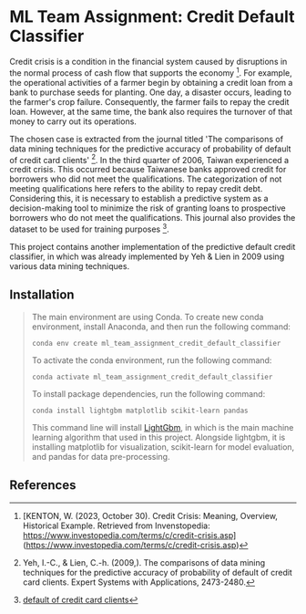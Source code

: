 # ML Team Assignment: Credit Default Classifier

Credit crisis is a condition in the financial system caused by disruptions in the normal process of cash flow that supports the economy [^1]. For example, the operational activities of a farmer begin by obtaining a credit loan from a bank to purchase seeds for planting. One day, a disaster occurs, leading to the farmer's crop failure. Consequently, the farmer fails to repay the credit loan. However, at the same time, the bank also requires the turnover of that money to carry out its operations.

The chosen case is extracted from the journal titled 'The comparisons of data mining techniques for the predictive accuracy of probability of default of credit card clients' [^2]. In the third quarter of 2006, Taiwan experienced a credit crisis. This occurred because Taiwanese banks approved credit for borrowers who did not meet the qualifications. The categorization of not meeting qualifications here refers to the ability to repay credit debt.
Considering this, it is necessary to establish a predictive system as a decision-making tool to minimize the risk of granting loans to prospective borrowers who do not meet the qualifications. This journal also provides the dataset to be used for training purposes [^3].

This project contains another implementation of the predictive default credit classifier, in which was already implemented by Yeh & Lien in 2009 using various data mining techniques. 

## Installation

> The main environment are using Conda. To create new conda environment, install Anaconda, and then run the following command:
>
> `conda env create ml_team_assignment_credit_default_classifier`
>
> To activate the conda environment, run the following command:
> 
> `conda activate ml_team_assignment_credit_default_classifier`
>
> To install package dependencies, run the following command:
>
> `conda install lightgbm matplotlib scikit-learn pandas`
>
> This command line will install [LightGbm](https://lightgbm.readthedocs.io/en/latest/index.html), in which is the main machine learning algorithm that used in this project. Alongside lightgbm, it is installing matplotlib for visualization, scikit-learn for model evaluation, and pandas for data pre-processing. 


## References
[^1]: [KENTON, W. (2023, October 30). Credit Crisis: Meaning, Overview, Historical Example. Retrieved from Invenstopedia: https://www.investopedia.com/terms/c/credit-crisis.asp] (https://www.investopedia.com/terms/c/credit-crisis.asp)
[^2]: Yeh, I.-C., & Lien, C.-h. (2009,). The comparisons of data mining techniques for the predictive accuracy of probability of default of credit card clients. Expert Systems with Applications, 2473-2480.
[^3]: [default of credit card clients](https://archive.ics.uci.edu/dataset/350/default+of+credit+card+clients)